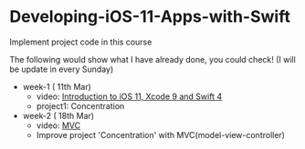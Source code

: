# Developing-iOS-11-Apps-with-Swift
Implement project code in this course

The following would show what I have already done, you could check! (I will be update in every Sunday)

* week-1 ( 11th Mar)
  * video: [Introduction to iOS 11, Xcode 9 and Swift 4](https://itunesu-assets.itunes.apple.com/apple-assets-us-std-000001/CobaltPublic128/v4/c2/81/f1/c281f1aa-3abd-e87e-e16d-7eb0d4b1a5d8/311-6554896743492737986-01_9_25_17_1080p_CS193p_1080p_3mb_cc.m4v) 
  * project1: Concentration
* week-2 ( 18th Mar)
  * video: [MVC](https://itunesu-assets.itunes.apple.com/apple-assets-us-std-000001/CobaltPublic118/v4/a3/0f/1e/a30f1e6c-66b6-35da-ca51-321d272f0444/309-2503760600607007728-02_9_27_17_CS193p_720p_3mb_cc.m4v)
  * Improve project 'Concentration' with MVC(model-view-controller)










